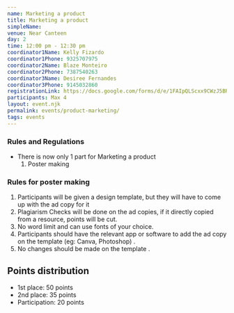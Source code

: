 ```yaml
---
name: Marketing a product
title: Marketing a product
simpleName:
venue: Near Canteen
day: 2
time: 12:00 pm - 12:30 pm
coordinator1Name: Kelly Fizardo
coordinator1Phone: 9325707975
coordinator2Name: Blaze Monteiro
coordinator2Phone: 7387540263
coordinator3Name: Desiree Fernandes
coordinator3Phone: 9145032860
registrationLink: https://docs.google.com/forms/d/e/1FAIpQLScxx9CWzJ5BRv0Hyx4u3pc5W8hL6dFRP66X8doBo0p2FKRjqQ/viewform?vc=0&c=0&w
participants: Max 4
layout: event.njk
permalink: events/product-marketing/
tags: events
---
```


### Rules and Regulations

- There is now only 1 part for Marketing a product
  1. Poster making

### Rules for poster making

1. Participants will be given a design template, but they will have to come up with the ad copy for it
2. Plagiarism Checks will be done on the ad copies, if it directly copied from a resource, points will be cut.
3. No word limit and can use fonts of your choice.
4. Participants should have the relevant app or software to add the ad copy on the template (eg: Canva, Photoshop) .
5. No changes should be made on the template .

## Points distribution

- 1st place: 50 points
- 2nd place: 35 points
- Participation: 20 points
